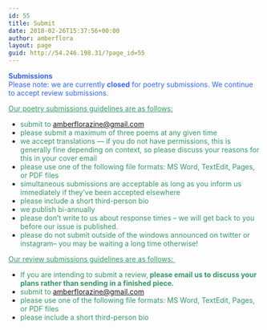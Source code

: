 ```yaml
---
id: 55
title: Submit
date: 2018-02-26T15:37:56+00:00
author: amberflora
layout: page
guid: http://54.246.198.31/?page_id=55
---
```

<span style="color: #3366ff;"><strong>Submissions</strong></span>  
<span style="color: #3366ff;">Please note: we are currently <strong>closed</strong> for poetry submissions. We continue to accept review submissions.&nbsp;</span>

<span style="text-decoration: underline;"><span style="color: #339966; text-decoration: underline;">Our poetry submissions guidelines are as follows:</span></span>

  * <span style="color: #339966;">submit to amberflorazine@gmail.com</span>
  * <span style="color: #339966;">please submit a maximum of three poems at any given time</span>
  * <span style="color: #339966;">we accept translations &#8212; if you do not have permissions, this is generally fine depending on context, so please discuss your reasons for this in your cover email</span>
  * <span style="color: #339966;">please use one of the following file formats: MS Word, TextEdit, Pages, or PDF files</span>
  * <span style="color: #339966;">simultaneous submissions are acceptable as long as you inform us immediately if they’ve been accepted elsewhere</span>
  * <span style="color: #339966;">please include a short third-person bio</span>
  * <span style="color: #339966;">we publish bi-annually</span>
  * <span style="color: #339966;">please don’t write to us about response times – we will get back to you before our issue is published.</span>
  * <span style="color: #339966;">please do not submit outside of the windows announced on twitter or instagram&#8211; you may be waiting a long time otherwise!</span>

<span style="text-decoration: underline;"><span style="color: #339966; text-decoration: underline;">Our review submissions guidelines are as follows:&nbsp;</span></span>

  * <span style="color: #339966;">If you are intending to submit a review,<strong> please email us to discuss your plans rather than sending in a finished piece.</strong></span>
  * <span style="color: #339966;">submit to amberflorazine@gmail.com</span>
  * <span style="color: #339966;">please use one of the following file formats: MS Word, TextEdit, Pages, or PDF files</span>
  * <span style="color: #339966;">please include a short third-person bio</span>